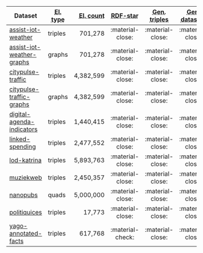 Dataset | <abbr title="Stream element type">El. type</abbr> | <abbr title="Stream element count">El. count</abbr> | <abbr title="Does the dataset use RDF-star?">RDF-star</abbr> | <abbr title="Does the dataset use generalized triples?">Gen. triples</abbr> | <abbr title="Does the dataset use generalized RDF datasets?">Gen. datasets</abbr>
--- | --- | --: | :-: | :-: | :-:
[assist-iot-weather](assist-iot-weather/dev) | triples | 701,278 | :material-close: | :material-close: | :material-close:
[assist-iot-weather-graphs](assist-iot-weather-graphs/dev) | graphs | 701,278 | :material-close: | :material-close: | :material-close:
[citypulse-traffic](citypulse-traffic/dev) | triples | 4,382,599 | :material-close: | :material-close: | :material-close:
[citypulse-traffic-graphs](citypulse-traffic-graphs/dev) | graphs | 4,382,599 | :material-close: | :material-close: | :material-close:
[digital-agenda-indicators](digital-agenda-indicators/dev) | triples | 1,440,415 | :material-close: | :material-close: | :material-close:
[linked-spending](linked-spending/dev) | triples | 2,477,552 | :material-close: | :material-close: | :material-close:
[lod-katrina](lod-katrina/dev) | triples | 5,893,763 | :material-close: | :material-close: | :material-close:
[muziekweb](muziekweb/dev) | triples | 2,450,357 | :material-close: | :material-close: | :material-close:
[nanopubs](nanopubs/dev) | quads | 5,000,000 | :material-close: | :material-close: | :material-close:
[politiquices](politiquices/dev) | triples | 17,773 | :material-close: | :material-close: | :material-close:
[yago-annotated-facts](yago-annotated-facts/dev) | triples | 617,768 | :material-check: | :material-close: | :material-close:
